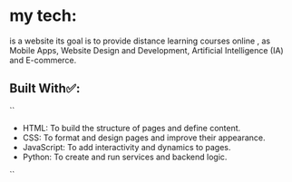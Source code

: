 # my tech:
is a website its goal is to provide distance learning courses online , as Mobile Apps, Website Design and Development, Artificial Intelligence (IA)
 and E-commerce.

## Built With✅:
``
- HTML: To build the structure of pages and define content.
- CSS: To format and design pages and improve their appearance.
- JavaScript: To add interactivity and dynamics to pages.
 - Python: To create and run services and backend logic.
  
``

